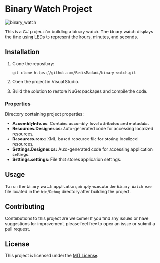 # Binary Watch Project

![binary_watch](https://github.com/RedisMadani/binary-watch/assets/136177376/2cfe0ac6-51ff-4ae7-b159-6981074ca852)

This is a C# project for building a binary watch. The binary watch displays the time using LEDs to represent the hours, minutes, and seconds.

## Installation

1. Clone the repository:

   ```shell
   git clone https://github.com/RedisMadani/binary-watch.git
   ```

2. Open the project in Visual Studio.

3. Build the solution to restore NuGet packages and compile the code.

### Properties

Directory containing project properties:

- **AssemblyInfo.cs:** Contains assembly-level attributes and metadata.
- **Resources.Designer.cs:** Auto-generated code for accessing localized resources.
- **Resources.resx:** XML-based resource file for storing localized resources.
- **Settings.Designer.cs:** Auto-generated code for accessing application settings.
- **Settings.settings:** File that stores application settings.

## Usage

To run the binary watch application, simply execute the `Binary Watch.exe` file located in the `bin/Debug` directory after building the project.

## Contributing

Contributions to this project are welcome! If you find any issues or have suggestions for improvement, please feel free to open an issue or submit a pull request.

## License

This project is licensed under the [MIT License](LICENSE).
